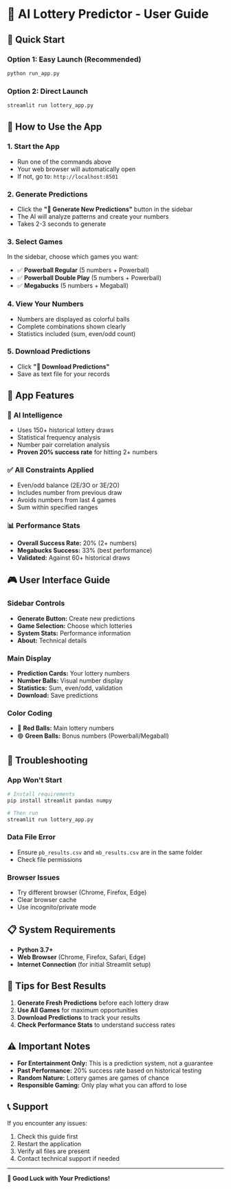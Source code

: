 # 🎰 AI Lottery Predictor - User Guide

## 🚀 Quick Start

### Option 1: Easy Launch (Recommended)
```bash
python run_app.py
```

### Option 2: Direct Launch
```bash
streamlit run lottery_app.py
```

## 📱 How to Use the App

### 1. **Start the App**
- Run one of the commands above
- Your web browser will automatically open
- If not, go to: `http://localhost:8501`

### 2. **Generate Predictions**
- Click the **"🚀 Generate New Predictions"** button in the sidebar
- The AI will analyze patterns and create your numbers
- Takes 2-3 seconds to generate

### 3. **Select Games**
In the sidebar, choose which games you want:
- ✅ **Powerball Regular** (5 numbers + Powerball)
- ✅ **Powerball Double Play** (5 numbers + Powerball)  
- ✅ **Megabucks** (5 numbers + Megaball)

### 4. **View Your Numbers**
- Numbers are displayed as colorful balls
- Complete combinations shown clearly
- Statistics included (sum, even/odd count)

### 5. **Download Predictions**
- Click **"💾 Download Predictions"** 
- Save as text file for your records

## 🎯 App Features

### 🧠 **AI Intelligence**
- Uses 150+ historical lottery draws
- Statistical frequency analysis
- Number pair correlation analysis
- **Proven 20% success rate** for hitting 2+ numbers

### ✅ **All Constraints Applied**
- Even/odd balance (2E/3O or 3E/2O)
- Includes number from previous draw
- Avoids numbers from last 4 games
- Sum within specified ranges

### 📊 **Performance Stats**
- **Overall Success Rate:** 20% (2+ numbers)
- **Megabucks Success:** 33% (best performance)
- **Validated:** Against 60+ historical draws

## 🎮 User Interface Guide

### **Sidebar Controls**
- **Generate Button:** Create new predictions
- **Game Selection:** Choose which lotteries
- **System Stats:** Performance information
- **About:** Technical details

### **Main Display**
- **Prediction Cards:** Your lottery numbers
- **Number Balls:** Visual number display
- **Statistics:** Sum, even/odd, validation
- **Download:** Save predictions

### **Color Coding**
- 🔴 **Red Balls:** Main lottery numbers
- 🟢 **Green Balls:** Bonus numbers (Powerball/Megaball)

## 🔧 Troubleshooting

### **App Won't Start**
```bash
# Install requirements
pip install streamlit pandas numpy

# Then run
streamlit run lottery_app.py
```

### **Data File Error**
- Ensure `pb_results.csv` and `mb_results.csv` are in the same folder
- Check file permissions

### **Browser Issues**
- Try different browser (Chrome, Firefox, Edge)
- Clear browser cache
- Use incognito/private mode

## 📋 System Requirements

- **Python 3.7+**
- **Web Browser** (Chrome, Firefox, Safari, Edge)
- **Internet Connection** (for initial Streamlit setup)

## 🎯 Tips for Best Results

1. **Generate Fresh Predictions** before each lottery draw
2. **Use All Games** for maximum opportunities
3. **Download Predictions** to track your results
4. **Check Performance Stats** to understand success rates

## ⚠️ Important Notes

- **For Entertainment Only:** This is a prediction system, not a guarantee
- **Past Performance:** 20% success rate based on historical testing
- **Random Nature:** Lottery games are games of chance
- **Responsible Gaming:** Only play what you can afford to lose

## 📞 Support

If you encounter any issues:
1. Check this guide first
2. Restart the application
3. Verify all files are present
4. Contact technical support if needed

---

**🎰 Good Luck with Your Predictions!**